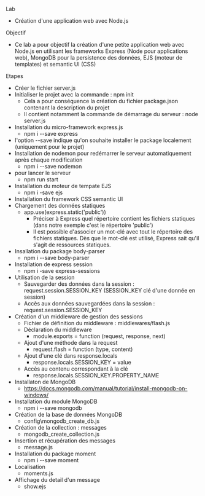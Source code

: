 Lab
- Création d'une application web avec Node.js

Objectif
- Ce lab a pour objectif la création d'une petite application web avec Node.js en utilisant les frameworks Express (Node pour applications web), MongoDB pour la persistence des données, EJS (moteur de templates) et semantic UI (CSS)

Etapes
- Créer le fichier server.js
- Initialiser le projet avec la commande : npm init
  - Cela a pour conséquence la création du fichier package.json contenant la description du projet
  - Il contient notamment la commande de démarrage du serveur : node server.js
- Installation du micro-framework express.js
  - npm i --save express
- l'option --save indique qu'on souhaite installer le package localement (uniquement pour le projet)
- Installation de nodemon pour redémarrer le serveur automatiquement après chaque modification
  - npm i --save nodemon
- pour lancer le serveur
  - npm run start
- Installation du moteur de tempate EJS
  - npm i -save ejs
- Installation du framework CSS semantic UI
- Chargement des données statiques
  - app.use(express.static('public'))
    - Préciser à Express quel répertoire contient les fichiers statiques (dans notre exemple c'est le répertoire 'public')
    - Il est possible d'associer un mot-clé avec tout le répertoire des fichiers statiques. Dès que le mot-clé est utilisé, Express sait qu'il s'agit de ressources statiques.
- Insallation du package body-parser
  - npm i --save body-parser
- Installation de express session
  - npm i -save express-sessions
- Utilisation de la session
  - Sauvegarder des données dans la session : request.session.SESSION_KEY (SESSION_KEY clé d'une donnée en session)
  - Accès aux données sauvegardées dans la session : request.session.SESSION_KEY
- Création d'un middleware de gestion des sessions
  - Fichier de définition du middleware : middlewares/flash.js
  - Déclaration du middleware
    - module.exports = function (request, response, next)
  - Ajout d'une méthode dans la request
    - request.flash = function (type, content)
  - Ajout d'une clé dans response.locals
    -   response.locals.SESSION_KEY = value
  - Accès au contenu correspondant à la clé
    - response.locals.SESSION_KEY.PROPERTY_NAME
- Installaton de MongoDB
  - https://docs.mongodb.com/manual/tutorial/install-mongodb-on-windows/
- Installation du module MongoDB
  - npm i --save mongodb
- Création de la base de données MongoDB
  - config\mongodb_create_db.js
- Création de la collection : messages
  - mongodb_create_collection.js
- Insertion et récupération des messages
  - message.js
- Installation du package moment
  - npm i --save moment
- Localisation
  - moments.js
- Affichage du detail d'un message
  - show.ejs
